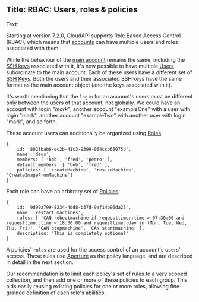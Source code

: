 Title: RBAC: Users, roles & policies
---
Text:

Starting at version 7.2.0, CloudAPI supports Role Based Access Control (RBAC),
which means that [accounts](#account) can have multiple users and
roles associated with them.

While the behaviour of the [main account](#GetAccount) remains the same,
including the [SSH keys](#keys) associated with it, it's now possible to have
multiple [Users](#users) subordinate to the main account.  Each of these
users have a different set of [SSH Keys](#sshKeys).  Both the users and their
associated SSH keys have the same format as the main account object (and the
keys associated with it).

It's worth mentioning that the `login` for an account's users must be different
only between the users of that account, not globally.  We could have an account
with login *"mark"*, another account "exampleOne" with a user with login "mark",
another account "exampleTwo" with another user with login "mark", and so
forth.

These account users can additionally be organized using [Roles](#roles):

    {
        id: '802fbab6-ec2b-41c3-9399-064ccb65075b',
        name: 'devs',
        members: [ 'bob', 'fred', 'pedro' ],
        default_members: [ 'bob', 'fred' ],
        policies: [ 'createMachine', 'resizeMachine', 'CreateImageFromMachine']
    }

Each role can have an arbitrary set of [Policies](#policies):

    {
        id: '9d99a799-8234-4dd8-b37d-9af14b96da25',
        name: 'restart machines',
        rules: [ 'CAN rebootmachine if requesttime::time > 07:30:00 and requesttime::time < 18:30:00 and requesttime::day in (Mon, Tue, Wed, THu, Fri)', 'CAN stopmachine', 'CAN startmachine' ],
        description: 'This is completely optional'
    }

A policies' `rules` are used for the access control of an account's users'
access.  These rules use [Aperture](https://github.com/joyent/node-aperture) as
the policy language, and are described in detail in the next section.

Our recommendation is to limit each policy's set of rules to a very scoped
collection, and then add one or more of these policies to each group.  This aids
easily reusing existing policies for one or more roles, allowing fine-grained
definition of each role's abilities.


